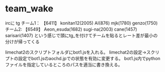 # team_wake

ircに
tg チーム1： 【6411】 konitan12(2005) AI(876) mjk(1780) genzo(1750)チーム2: 【6549】 Aeon_esuda(1682) sugi-na(2003) cane(1457) sarisari(1407)
という感じで頭にtg_を付けてチームを貼るとレート差が最小の分けが帰ってくる

limechat2のスクリプトフォルダにbot1.jsを入れる。
limechat2の設定→スクリプトの設定でbot1.jsのaochd.jpでの状態を有効に変更する。
bot1.js内でpythonファイルを指定しているところのパスを適当に書き換える。
